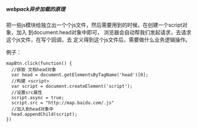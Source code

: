 ##### webpack异步加载的原理
把一些js模块给独立出一个个js文件，然后需要用到的时候，在创建一个script对象，加入 到document.head对象中即可，
浏览器会自动帮我们发起请求，去请求这个js文件，在写个回调，去 定义得到这个js文件后，需要做什么业务逻辑操作。

例子：
```
mapBtn.click(function() {
  //获取 文档head对象
  var head = document.getElementsByTagName('head')[0];
  //构建 <script>
  var script = document.createElement('script');
  //设置src属性
  script.async = true;
  script.src = "http://map.baidu.com/.js"
  //加入到head对象中
  head.appendChild(script);
})

```